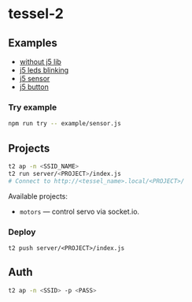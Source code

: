 # tessel-2

## Examples

* [without j5 lib](./examples/index.js)
* [j5 leds blinking](./example/led-blink.js)
* [j5 sensor](./example/sensor.js)
* [j5 button](./example/button.js)

### Try example

```sh
npm run try -- example/sensor.js
```

## Projects

```sh
t2 ap -n <SSID_NAME>
t2 run server/<PROJECT>/index.js
# Connect to http://<tessel_name>.local/<PROJECT>/
```

Available projects:
- `motors` — control servo via socket.io.

### Deploy

```
t2 push server/<PROJECT>/index.js
```

## Auth

```sh
t2 ap -n <SSID> -p <PASS>
```
